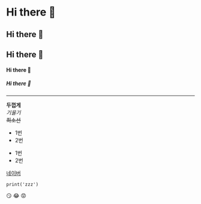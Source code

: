 # Hi there 👋
## Hi there 👋
## Hi there 👋
#### Hi there 👋
##### Hi there 👋
---
**두껍게** <br>
*기울기* <br>
~~최소선~~ <br> 
* 1번
* 2번

- 1번
- 2번

[네이버](www.naver.com)

```
print('zzz')
```

:smirk:
:joy:
:rage:
